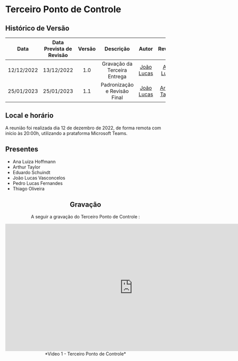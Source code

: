 # Terceiro Ponto de Controle

## <a>Histórico de Versão</a>
|    Data    | Data Prevista de Revisão | Versão |          Descrição           |                   Autor                    |                  Revisor                   |
| :--------: | :----------------------: | :----: | :--------------------------: | :----------------------------------------: | :----------------------------------------: |
| 12/12/2022 |        13/12/2022        |  1.0   | Gravação da Terceira Entrega | [João Lucas](https://github.com/Hackairos) |   [Ana Luiza](https://github.com/AnHoff)   |
| 25/01/2023 |        25/01/2023        |  1.1   | Padronização e Revisão Final | [João Lucas](https://github.com/HacKairos) | [Arthur Taylor](https://github.com/Eruel6) |

## <a>Local e horário</a>

A reunião foi realizada dia 12 de dezembro de 2022, de forma remota com início às 20:00h, utilizando a prataforma Microsoft Teams.

## <a>Presentes</a>

- Ana Luiza Hoffmann
- Arthur Taylor
- Eduardo Schuindt
- João Lucas Vasconcelos
- Pedro Lucas Fernandes
- Thiago Oliveira

<center>

## <a>Gravação</a>
A seguir a gravação do Terceiro Ponto de Controle :
<iframe width="800" height="400" src="https://www.youtube-nocookie.com/embed/S741_WSpXfQ" frameborder="0" allow="accelerometer; autoplay; clipboard-write; encrypted-media; gyroscope; picture-in-picture" allowfullscreen></iframe>
*Video 1 - Terceiro Ponto de Controle*
</center>